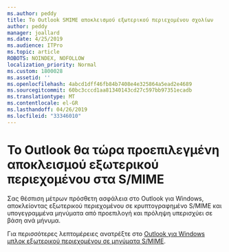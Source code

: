 ```yaml
---
ms.author: peddy
title: Το Outlook SMIME αποκλεισμού εξωτερικού περιεχομένου σχολίων
author: peddy
manager: joallard
ms.date: 4/25/2019
ms.audience: ITPro
ms.topic: article
ROBOTS: NOINDEX, NOFOLLOW
localization_priority: Normal
ms.custom: 1800028
ms.assetid: ''
ms.openlocfilehash: 4abcd1dff46fb84b7408e4e325864a5ead2e4689
ms.sourcegitcommit: 60bc3cccd1aa81340143cd27c597bb97351ecadb
ms.translationtype: MT
ms.contentlocale: el-GR
ms.lasthandoff: 04/26/2019
ms.locfileid: "33346010"
---
```

# <a name="outlook-will-now-default-block-external-content-in-smime"></a>Το Outlook θα τώρα προεπιλεγμένη αποκλεισμού εξωτερικού περιεχομένου στα S/MIME
Σας θέσπιση μέτρων πρόσθετη ασφάλεια στο Outlook για Windows, αποκλείοντας εξωτερικού περιεχομένου σε κρυπτογραφημένο S/MIME και υπογεγραμμένα μηνύματα από προεπιλογή και πρόληψη υπερισχύει σε βάση ανά μήνυμα.

Για περισσότερες λεπτομέρειες ανατρέξτε στο [Outlook για Windows μπλοκ εξωτερικού περιεχομένου σε μηνύματα S/MIME](https://support.office.com/article/2d3a4af1-fe41-475f-a888-fc7b997d112e). 